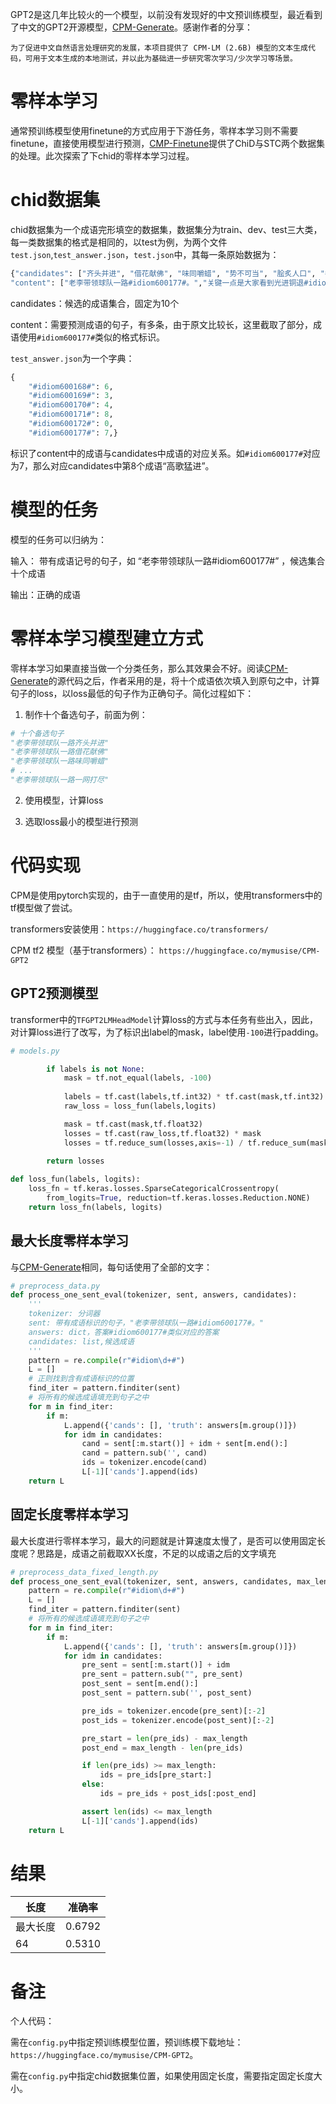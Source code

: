 GPT2是这几年比较火的一个模型，以前没有发现好的中文预训练模型，最近看到了中文的GPT2开源模型，[CPM-Generate](https://github.com/TsinghuaAI/CPM-Generate)。感谢作者的分享：
```
为了促进中文自然语言处理研究的发展，本项目提供了 CPM-LM (2.6B) 模型的文本生成代码，可用于文本生成的本地测试，并以此为基础进一步研究零次学习/少次学习等场景。
```

# 零样本学习

通常预训练模型使用finetune的方式应用于下游任务，零样本学习则不需要finetune，直接使用模型进行预测，[CMP-Finetune](https://github.com/TsinghuaAI/CPM-Finetune)提供了ChiD与STC两个数据集的处理。此次探索了下chid的零样本学习过程。

# chid数据集

chid数据集为一个成语完形填空的数据集，数据集分为train、dev、test三大类，每一类数据集的格式是相同的，以test为例，为两个文件`test.json`,`test_answer.json`，`test.json`中，其每一条原始数据为：

```python
{"candidates": ["齐头并进", "借花献佛", "味同嚼蜡", "势不可当", "脍炙人口", "各个击破", "各自为战", "高歌猛进", "改过自新", "一网打尽"],
"content": ["老李带领球队一路#idiom600177#。","关键一点是大家看到光进铜退#idiom600179#。”(秀倩)", "据业内人士消息，"]}
```

candidates：候选的成语集合，固定为10个

content：需要预测成语的句子，有多条，由于原文比较长，这里截取了部分，成语使用`#idiom600177#`类似的格式标识。

`test_answer.json`为一个字典：
```python
{
    "#idiom600168#": 6,
    "#idiom600169#": 3,
    "#idiom600170#": 4,
    "#idiom600171#": 8,
    "#idiom600172#": 0,
    "#idiom600177#": 7,}
```
标识了content中的成语与candidates中成语的对应关系。如`#idiom600177#`对应为7，那么对应candidates中第8个成语“高歌猛进”。

# 模型的任务

模型的任务可以归纳为：

输入： 带有成语记号的句子，如 “老李带领球队一路#idiom600177#” ，候选集合十个成语

输出：正确的成语

# 零样本学习模型建立方式

零样本学习如果直接当做一个分类任务，那么其效果会不好。阅读[CPM-Generate](https://github.com/TsinghuaAI/CPM-Generate)的源代码之后，作者采用的是，将十个成语依次填入到原句之中，计算句子的loss，以loss最低的句子作为正确句子。简化过程如下：

1. 制作十个备选句子，前面为例：

```python
# 十个备选句子
"老李带领球队一路齐头并进"
"老李带领球队一路借花献佛"
"老李带领球队一路味同嚼蜡"
# ...
"老李带领球队一路一网打尽"
```

2. 使用模型，计算loss

3. 选取loss最小的模型进行预测

# 代码实现

CPM是使用pytorch实现的，由于一直使用的是tf，所以，使用transformers中的tf模型做了尝试。

transformers安装使用：`https://huggingface.co/transformers/`

CPM tf2 模型（基于transformers）： `https://huggingface.co/mymusise/CPM-GPT2`

## GPT2预测模型

transformer中的`TFGPT2LMHeadModel`计算loss的方式与本任务有些出入，因此，对计算loss进行了改写，为了标识出label的mask，label使用`-100`进行padding。

```python
# models.py

        if labels is not None:
            mask = tf.not_equal(labels, -100)
            
            labels = tf.cast(labels,tf.int32) * tf.cast(mask,tf.int32) 
            raw_loss = loss_fun(labels,logits)

            mask = tf.cast(mask,tf.float32)
            losses = tf.cast(raw_loss,tf.float32) * mask
            losses = tf.reduce_sum(losses,axis=-1) / tf.reduce_sum(mask,axis=-1)
        
        return losses

def loss_fun(labels, logits):
    loss_fn = tf.keras.losses.SparseCategoricalCrossentropy(
        from_logits=True, reduction=tf.keras.losses.Reduction.NONE)
    return loss_fn(labels, logits)

```

## 最大长度零样本学习

与[CPM-Generate](https://github.com/TsinghuaAI/CPM-Generate)相同，每句话使用了全部的文字：

```python
# preprocess_data.py
def process_one_sent_eval(tokenizer, sent, answers, candidates):
    '''
    tokenizer: 分词器
    sent: 带有成语标识的句子，"老李带领球队一路#idiom600177#。"
    answers: dict，答案#idiom600177#类似对应的答案
    candidates: list,候选成语
    '''
    pattern = re.compile(r"#idiom\d+#")
    L = []
    # 正则找到含有成语标识的位置
    find_iter = pattern.finditer(sent)
    # 将所有的候选成语填充到句子之中
    for m in find_iter:
        if m:
            L.append({'cands': [], 'truth': answers[m.group()]})
            for idm in candidates:
                cand = sent[:m.start()] + idm + sent[m.end():]
                cand = pattern.sub('', cand)
                ids = tokenizer.encode(cand)
                L[-1]['cands'].append(ids)
    return L
```

## 固定长度零样本学习

最大长度进行零样本学习，最大的问题就是计算速度太慢了，是否可以使用固定长度呢？思路是，成语之前截取XX长度，不足的以成语之后的文字填充

```python
# preprocess_data_fixed_length.py
def process_one_sent_eval(tokenizer, sent, answers, candidates, max_length):
    pattern = re.compile(r"#idiom\d+#")
    L = []
    find_iter = pattern.finditer(sent)
    # 将所有的候选成语填充到句子之中
    for m in find_iter:
        if m:
            L.append({'cands': [], 'truth': answers[m.group()]})
            for idm in candidates:
                pre_sent = sent[:m.start()] + idm
                pre_sent = pattern.sub("", pre_sent)
                post_sent = sent[m.end():]
                post_sent = pattern.sub('', post_sent)

                pre_ids = tokenizer.encode(pre_sent)[:-2]
                post_ids = tokenizer.encode(post_sent)[:-2]

                pre_start = len(pre_ids) - max_length
                post_end = max_length - len(pre_ids)

                if len(pre_ids) >= max_length:
                    ids = pre_ids[pre_start:]
                else:
                    ids = pre_ids + post_ids[:post_end]

                assert len(ids) <= max_length
                L[-1]['cands'].append(ids)
    return L
```

# 结果

|长度|准确率|
| --- | --- |
|最大长度|0.6792|
|64|0.5310|

# 备注

个人代码：

需在`config.py`中指定预训练模型位置，预训练模下载地址：`https://huggingface.co/mymusise/CPM-GPT2`。

需在`config.py`中指定chid数据集位置，如果使用固定长度，需要指定固定长度大小。

